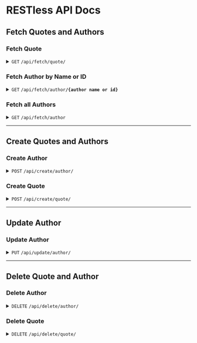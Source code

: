 # RESTless API Docs

## Fetch Quotes and Authors

### Fetch Quote

<details>
 <summary><code>GET</code> <code>/api/fetch/quote/</code></summary>

##### Parameters

> None

##### Responses

> | http code     | content-type                      | response                          |
> |---------------|-----------------------------------|-----------------------------------|
> | `200`         | `application/json`                | JSON                              |

##### Example cURL

> ```javascript
>  curl "https://restless.pythonanywhere.com/api/fetch/quote/?format=json"
> ```

</details>

### Fetch Author by Name or ID

<details>
 <summary><code>GET</code> <code>/api/fetch/author</code><code><b>/{author name or id}</b></code> </summary>

##### Parameters

> | name              |  type     | data type      | description                         |
> |-------------------|-----------|----------------|-------------------------------------|
> | `name` or `id`    | required  | string / int   | Author's name or ID                 |

##### Responses

> | http code     | content-type                      | response                         |
> |---------------|-----------------------------------|----------------------------------|
> | `200`         | `application/json`                | JSON                             |

##### Example cURL
##### For name
> ```javascript
>  curl "https://restless.pythonanywhere.com/api/fetch/author/?name=Thomas+Edison&format=json"
> ```

#### For ID
> ```javascript
>  curl "https://restless.pythonanywhere.com/api/fetch/author/?id=5&format=json"
> ```

</details>

### Fetch all Authors

<details>
    <summary><code>GET</code> <code>/api/fetch/author</code></summary>

##### Parameters
> None

##### Responses
> | http code     | content-type                      | response                         |
> |---------------|-----------------------------------|----------------------------------|
> | `200`         | `application/json`                | JSON                             |

##### Example cURL
> ```javascript
>  curl "https://restless.pythonanywhere.com/api/fetch/author/all/?format=json"
> ```
</details>

------------------------------------------------------------------------------------------------

## Create Quotes and Authors

### Create Author

<details>
 <summary><code>POST</code> <code>/api/create/author/</code></summary>

##### Parameters

> None

##### Headers

> | name            |  type     | data type               | description                       |
> |-----------------|-----------|-------------------------|-----------------------------------|
> | `Authorization` | required  |                         | Pass the authorization token, get it from <a href="https://restless.pythonanywhere.com/users/my_account"> here </a> |


##### Data

> | name      |  type     | data type               | description                       |
> |-----------|-----------|-------------------------|-----------------------------------|
> | `name`    |  required | JSON                    | Specify the name of the author to be created |


##### Responses

> | http code     | content-type                      | response                                            |
> |---------------|-----------------------------------|-----------------------------------------------------|
> | `201`         | `application/json`                | `{id: [author_id], name: [author_name]}`            |
> | `405`         | `application/json`                | `{'detail': 'Method "<method_name>" not allowed.'}` |

##### Example cURL

> ```javascript
>  curl -X POST -H "Authorization: Token < your_auth_token >" -H "Content-Type: application/json" -d '{"name" : "Lucas"}' "https://restless.pythonanywhere.com/api/create/author/"
> ```

</details>

### Create Quote

<details>
 <summary><code>POST</code> <code>/api/create/quote/</code></summary>

##### Parameters

> None

##### Headers

> | name            |  type     | data type               | description                       |
> |-----------------|-----------|-------------------------|-----------------------------------|
> | `Authorization` | required  |                         | Pass the authorization token, get it from <a href="https://restless.pythonanywhere.com/users/my_account"> here </a> |


##### Data

> | name      |  type     | data type               | description                       |
> |-----------|-----------|-------------------------|-----------------------------------|
> | `name`    |  required | JSON                    | Specify the name of the author    |
> | `quote`   |  required | JSON                    | Quote to post                     |
> | `author_id` | required | JSON                   | ID of author                      |


##### Responses

> | http code     | content-type                      | response                                            |
> |---------------|-----------------------------------|-----------------------------------------------------|
> | `201`         | `application/json`                | `{'quote': '<quote>', 'author_id': <author id>, 'author': {'id': <author id>, 'name': '<author name>'}}`            |
> | `405`         | `application/json`                | `{'detail': 'Method "<method_name>" not allowed.'}` |

##### Example cURL

> ```javascript
>  curl -X POST -H "Authorization: Token < your_auth_token >" -H "Content-Type: application/json" -d "{'quote': 'doing from client', 'author_id': 14, 'author': {'id': 14, 'name': 'unknown'}}" "https://restless.pythonanywhere.com/api/create/quote/"
> ```

</details>

------------------------------------------------------------------------------------------------

## Update Author

### Update Author

<details>
 <summary><code>PUT</code> <code>/api/update/author/</code></summary>

##### Parameters

> | name              |  type     | data type      | description                         |
> |-------------------|-----------|----------------|-------------------------------------|
> | `id`              | required  |   int          | Author's ID                         |

##### Headers

> | name            |  type     | data type               | description                       |
> |-----------------|-----------|-------------------------|-----------------------------------|
> | `Authorization` | required  |                         | Pass the authorization token, get it from <a href="https://restless.pythonanywhere.com/users/my_account"> here </a> |


##### Data

> | name      |  type     | data type               | description                       |
> |-----------|-----------|-------------------------|-----------------------------------|
> | `name`    |  required | JSON                    | New name of Author               |


##### Responses

> | http code     | content-type                      | response                                            |
> |---------------|-----------------------------------|-----------------------------------------------------|
> | `200`         | `application/json`                | `{'message':'author updated'}` || `{'message':'Not allowed on that author'}`                      |
> | `405`         | `application/json`                | `{'detail': 'Method "<method_name>" not allowed.'}` |

##### Example cURL

> ```javascript
>  curl -X PUT -H "Authorization: Token < your_auth_token >" -H "Content-Type: application/json" -d '{"name" : "Lucas"}' "https://restless.pythonanywhere.com/api/update/author/100"
> ```

</details>

------------------------------------------------------------------------------------------------

## Delete Quote and Author

### Delete Author

<details>
 <summary><code>DELETE</code> <code>/api/delete/author/</code></summary>

##### Parameters

> | name              |  type     | data type      | description                         |
> |-------------------|-----------|----------------|-------------------------------------|
> | `id`              | required  |   int          | Author's ID                         |

##### Headers

> | name            |  type     | data type               | description                       |
> |-----------------|-----------|-------------------------|-----------------------------------|
> | `Authorization` | required  |                         | Pass the authorization token, get it from <a href="https://restless.pythonanywhere.com/users/my_account"> here </a> |


##### Data

> None


##### Responses

> | http code     | content-type                      | response                                            |
> |---------------|-----------------------------------|-----------------------------------------------------|
> | `200`         | `application/json`                | `{'message':'author deleted'}` || `{'message':'Not allowed on that author'}`                      |
> | `405`         | `application/json`                | `{'detail': 'Method "<method_name>" not allowed.'}` |

##### Example cURL

> ```javascript
>  curl -X DELETE -H "Authorization: Token < your_auth_token >" -H "Content-Type: application/json" "https://restless.pythonanywhere.com/api/delete/author/100"
> ```

</details>

### Delete Quote

<details>
 <summary><code>DELETE</code> <code>/api/delete/quote/</code></summary>

##### Parameters

> | name              |  type     | data type      | description                         |
> |-------------------|-----------|----------------|-------------------------------------|
> | `id`              | required  |   int          | Quote ID                         |

##### Headers

> | name            |  type     | data type               | description                       |
> |-----------------|-----------|-------------------------|-----------------------------------|
> | `Authorization` | required  |                         | Pass the authorization token, get it from <a href="https://restless.pythonanywhere.com/users/my_account"> here </a> |


##### Data

> None


##### Responses

> | http code     | content-type                      | response                                            |
> |---------------|-----------------------------------|-----------------------------------------------------|
> | `200`         | `application/json`                | `{'message':'Quote Deleted'}` || `{'message':'Not allowed on that quote'}`                      |
> | `405`         | `application/json`                | `{'detail': 'Method "<method_name>" not allowed.'}` |

##### Example cURL

> ```javascript
>  curl -X DELETE -H "Authorization: Token < your_auth_token >" -H "Content-Type: application/json" "https://restless.pythonanywhere.com/api/delete/quote/120"
> ```

</details>